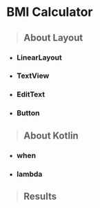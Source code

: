 # BMI Calculator
>## About Layout
* ### LinearLayout
* ### TextView
* ### EditText
* ### Button
>## About Kotlin
* ### when 
* ### lambda
>## Results

